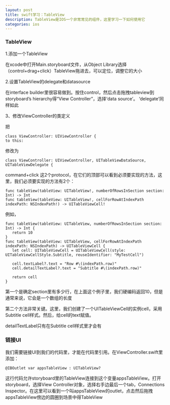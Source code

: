 ```yaml
---
layout: post
title: swift学习：TableView
description: TableView是IOS一个非常常见的组件，这里学习一下如何使用它
categories: ios
---
```


### TableView

1.添加一个TableView

在xcode中打开Main.storyboard文件，从Object Library选择（control+drag+click）TableView拖进去，可以定位，调整它的大小

2.设置TableView的delegate和datasource

在interface builder里很容易做到。按住control，然后点击拖拽tableview到storyboard’s hierarchy得“View Controller”，选择‘data source’。 ‘delegate’同样如此

3、修改ViewController的类定义

把
```
class ViewController: UIViewController {
to this:
```
修改为
```
class ViewController: UIViewController, UITableViewDataSource, UITableViewDelegate {
```

command+click 这2个protocol，在它们的顶部可以看到必须要实现的方法，这里，我们必须要实现的方法有2个：

```
func tableView(tableView: UITableView!, numberOfRowsInSection section: Int) -> Int
func tableView(tableView: UITableView!, cellForRowAtIndexPath indexPath: NSIndexPath!) -> UITableViewCell!

```

例如，

```
func tableView(tableView: UITableView, numberOfRowsInSection section:    Int) -> Int {
   return 10
}
func tableView(tableView: UITableView, cellForRowAtIndexPath indexPath: NSIndexPath) -> UITableViewCell {
   let cell: UITableViewCell = UITableViewCell(style: UITableViewCellStyle.Subtitle, reuseIdentifier: "MyTestCell")
 
   cell.textLabel?.text = "Row #\(indexPath.row)"
   cell.detailTextLabel?.text = "Subtitle #\(indexPath.row)"
 
   return cell
}
```
第一个是确定section里有多少行，在上面这个例子里，我们硬编码返回10，但是通常来说，它会是一个数组的长度

第二个方法非常关键。这里，我们创建了一个UITableViewCell的实例cell，采用Subtitle cell样式。然后，给cell的text赋值。

detailTextLabel只有在Subtitle cell样式里才会有



### 链接UI

我们需要链接UI到我们的代码里，才能在代码里引用。在ViewController.swift里添加：

```
@IBOutlet var appsTableView : UITableView?
```

这行代码允许storyboard里的TableView连接到这个变量appsTableView。打开storyboard，选择View Controller对象，选择右手边最后一个tab，Connections Inspector。在这里可以看到一个叫appsTableView的outlet，点击然后拖拽appsTableView傍边的圆圈到场景中得TableView
